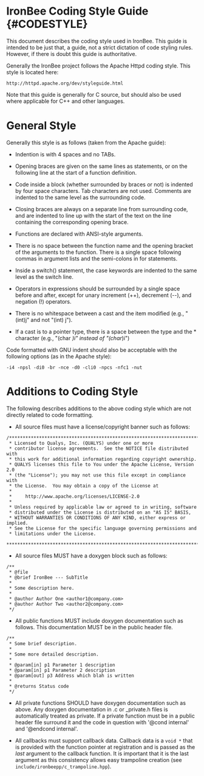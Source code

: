 IronBee Coding Style Guide                                     {#CODESTYLE}
==========================

This document describes the coding style used in IronBee. This guide is
intended to be just that, a guide, not a strict dictation of code styling
rules. However, if there is doubt this guide is authoritative.

Generally the IronBee project follows the Apache Httpd coding style. This
style is located here:

    http://httpd.apache.org/dev/styleguide.html

Note that this guide is generally for C source, but should also be used
where applicable for C++ and other languages.


General Style
=============

Generally this style is as follows (taken from the Apache guide):

* Indention is with 4 spaces and no TABs.

* Opening braces are given on the same lines as statements, or on the
  following line at the start of a function definition.

* Code inside a block (whether surrounded by braces or not) is indented
  by four space characters. Tab characters are not used. Comments are
  indented to the same level as the surrounding code.

* Closing braces are always on a separate line from surrounding code, and
  are indented to line up with the start of the text on the line containing
  the corresponding opening brace.

* Functions are declared with ANSI-style arguments.

* There is no space between the function name and the opening bracket of
  the arguments to the function. There is a single space following commas
  in argument lists and the semi-colons in for statements.

* Inside a switch() statement, the case keywords are indented to the same
  level as the switch line.

* Operators in expressions should be surrounded by a single space before
  and after, except for unary increment (++), decrement (--), and
  negation (!) operators.

* There is no whitespace between a cast and the item modified
  (e.g., "(int)j" and not "(int) j").

* If a cast is to a pointer type, there is a space between the type and
  the * character (e.g., "(char *)i" instead of "(char*)i")

Code formatted with GNU indent should also be acceptable with the following
options (as in the Apache style):

    -i4 -npsl -di0 -br -nce -d0 -cli0 -npcs -nfc1 -nut


Additions to Coding Style
=========================

The following describes additions to the above coding style which are not
directly related to code formatting.

* All source files must have a license/copyright banner such as follows:

```
/*****************************************************************************
 * Licensed to Qualys, Inc. (QUALYS) under one or more
 * contributor license agreements.  See the NOTICE file distributed with
 * this work for additional information regarding copyright ownership.
 * QUALYS licenses this file to You under the Apache License, Version 2.0
 * (the "License"); you may not use this file except in compliance with
 * the License.  You may obtain a copy of the License at
 *
 *     http://www.apache.org/licenses/LICENSE-2.0
 *
 * Unless required by applicable law or agreed to in writing, software
 * distributed under the License is distributed on an "AS IS" BASIS,
 * WITHOUT WARRANTIES OR CONDITIONS OF ANY KIND, either express or implied.
 * See the License for the specific language governing permissions and
 * limitations under the License.
 ****************************************************************************/
```

* All source files MUST have a doxygen block such as follows:

```
/**
 * @file
 * @brief IronBee --- SubTitle
 *
 * Some description here.
 *
 * @author Author One <author1@company.com>
 * @author Author Two <author2@company.com>
 */
```

* All public functions MUST include doxygen documentation such as follows.
  This documentation MUST be in the public header file.

```
/**
 * Some brief description.
 *
 * Some more detailed description.
 *
 * @param[in] p1 Parameter 1 description
 * @param[in] p1 Parameter 2 description
 * @param[out] p3 Address which blah is written
 *
 * @returns Status code
 */
```

* All private functions SHOULD have doxygen documentation such as above.  Any
  doxygen documentation in .c or _private.h files is automatically treated as
  private.  If a private function must be in a public header file surround it
  and the code in question with '@cond internal' and '@endcond internal'.

* All callbacks must support callback data.  Callback data is a `void *` that
  is provided with the function pointer at registration and is passed as the
  *last* argument to the callback function.  It is important that it is the
  last argument as this consistency allows easy trampoline creation (see `include/ironbeepp/c_trampoline.hpp`).
